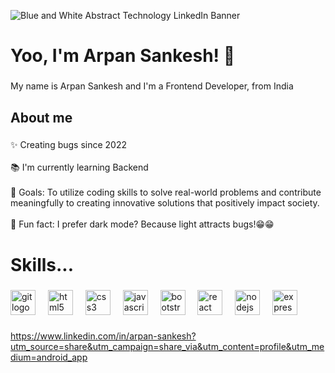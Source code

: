 
![Blue and White Abstract Technology LinkedIn Banner](https://github.com/ArpanSankesh/ArpanSankesh/assets/121539675/937471c6-9481-4c0a-8a02-44d0b8211653)

# Yoo, I'm Arpan Sankesh! 👋 

###

<p align="left">My name is Arpan Sankesh and I'm a Frontend Developer, from India</p>

###

<h2 align="left">About me</h2>

###

<p align="left">✨ Creating bugs since 2022<br><br>📚 I'm currently learning Backend<br><br>🎯 Goals: To utilize coding skills to solve real-world problems and contribute meaningfully to creating innovative solutions that positively impact society.<br><br>🎲 Fun fact: I prefer dark mode? Because light attracts bugs!😁😁</p>

###

<h1 align="left">Skills...</h1>

###

<div align="left">
  <img src="https://cdn.jsdelivr.net/gh/devicons/devicon/icons/git/git-original.svg" height="40" alt="git logo"  />
  <img width="12"/>
  <img src="https://cdn.jsdelivr.net/gh/devicons/devicon/icons/html5/html5-original.svg" height="40" alt="html5 logo"  />
  <img width="12"  />
  <img src="https://cdn.jsdelivr.net/gh/devicons/devicon/icons/css3/css3-original.svg" height="40" alt="css3 logo"  />
  <img width="12" />
  <img src="https://cdn.jsdelivr.net/gh/devicons/devicon/icons/javascript/javascript-original.svg" height="40" alt="javascript logo"  />
  <img width="12" />
  <img src="https://cdn.jsdelivr.net/gh/devicons/devicon/icons/bootstrap/bootstrap-original.svg" height="40" alt="bootstrap logo"  />
  <img width="12" />
  <img src="https://cdn.jsdelivr.net/gh/devicons/devicon/icons/react/react-original.svg" height="40" alt="react logo"  />
  <img width="12" />
  <img src="https://cdn.jsdelivr.net/gh/devicons/devicon/icons/nodejs/nodejs-original.svg" height="40" alt="nodejs logo"  />
  <img width="12"/>
  <img src="https://cdn.jsdelivr.net/gh/devicons/devicon/icons/express/express-original.svg" height="40" alt="express logo"  />
</div>



###

https://www.linkedin.com/in/arpan-sankesh?utm_source=share&utm_campaign=share_via&utm_content=profile&utm_medium=android_app

